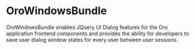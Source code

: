<a id="bundle-docs-platform-windows-bundle"></a>

# OroWindowsBundle

OroWindowsBundle enables JQuery UI Dialog features for the Oro application frontend components and provides the ability for developers to save user dialog window states for every user between user sessions.

<!-- Frontend -->
